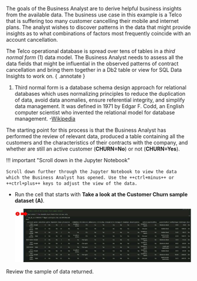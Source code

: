 The goals of the Business Analyst are to derive helpful business insights from the available data. The business use case in this example is a Telco that is suffering too many customer cancelling their mobile and internet plans. The analyst wishes to discover patterns in the data that might provide insights as to what combinations of factors most frequently coincide with an account cancellation.

The Telco operational database is spread over tens of tables in a *third normal form* (1) data model. The Business Analyst needs to assess all the data fields that might be influential in the observed patterns of contract cancellation and bring them together in a Db2 table or view for SQL Data Insights to work on.
{ .annotate }

1.   Third normal form is a database schema design approach for relational databases which uses normalizing principles to reduce the duplication of data, avoid data anomalies, ensure referential integrity, and simplify data management. It was defined in 1971 by Edgar F. Codd, an English computer scientist who invented the relational model for database management. -<a href="https://en.wikipedia.org/wiki/Third_normal_form" target="_blank">Wikipedia</a>

The starting point for this process is that the Business Analyst has performed the review of relevant data, produced a table containing all the customers and the characteristics of their contracts with the company, and whether are still an active customer (**CHURN=No**) or not (**CHURN=Yes**).

!!! important "Scroll down in the Jupyter Notebook"

    Scroll down further through the Jupyter Notebook to view the data which the Business Analyst has opened. Use the ++ctrl+minus++ or ++ctrl+plus++ keys to adjust the view of the data.

- Run the cell that starts with **Take a look at the Customer Churn sample dataset** **(A)**.

    ![](_attachments/baChurn1.jpg)
    
Review the sample of data returned.